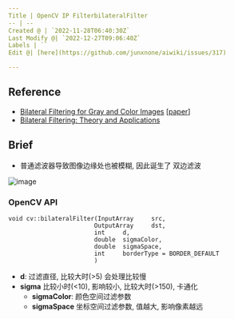 ```yaml
---
Title | OpenCV IP FilterbilateralFilter
-- | --
Created @ | `2022-11-28T06:40:30Z`
Last Modify @| `2022-12-27T09:06:40Z`
Labels | ``
Edit @| [here](https://github.com/junxnone/aiwiki/issues/317)

---
```

## Reference

- [Bilateral Filtering for Gray and Color Images](https://homepages.inf.ed.ac.uk/rbf/CVonline/LOCAL_COPIES/MANDUCHI1/Bilateral_Filtering.html) [[paper](https://users.soe.ucsc.edu/~manduchi/Papers/ICCV98.pdf)]
- [Bilateral Filtering: Theory and Applications](https://people.csail.mit.edu/sparis/publi/2009/fntcgv/Paris_09_Bilateral_filtering.pdf)


## Brief
- 普通滤波器导致图像边缘处也被模糊, 因此诞生了 双边滤波


![image](https://user-images.githubusercontent.com/2216970/204224127-33c792f5-969e-4af1-9c92-a8f36c0a6c02.png)


### OpenCV API

```
void cv::bilateralFilter(InputArray 	src,
                        OutputArray 	dst,
                        int 	d,
                        double 	sigmaColor,
                        double 	sigmaSpace,
                        int 	borderType = BORDER_DEFAULT 
                        )	
```

- **d**: 过滤直径, 比较大时(>5) 会处理比较慢
- **sigma** 比较小时(<10), 影响较小, 比较大时(>150), 卡通化
  - **sigmaColor**:  颜色空间过滤参数
  - **sigmaSpace** 坐标空间过滤参数, 值越大, 影响像素越远






